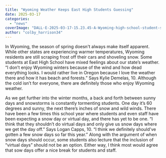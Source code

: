 ```yaml
---
title: "Wyoming Weather Keeps East High Students Guessing"
date: 2025-03-17
categories: 
  - "news"
coverImage: "DALL·E-2025-03-17-15.23.45-A-Wyoming-high-school-student-scraping-frost-off-a-car-on-a-cold-morning-with-a-background-showing-a-mix-of-snow-covered-ground-and-sunny-skies.-The-.webp"
author: "colby_harrison34"
---
```


In Wyoming, the season of spring doesn't always make itself apparent. While other states are experiencing warmer temperatures, Wyoming residents are still scraping frost off their cars and shoveling snow. Some students at East High School have mixed feelings about our state’s weather. “I don’t enjoy Wyoming winters because of the wind and how dead everything looks. I would rather live in Oregon because I love the weather there and how it has beach and forests.” Says Kylie Demelas, 10. Although the cold isn’t for everyone, there are definitely those who enjoy Wyoming weather.

As we get further into the winter months, a back and forth between sunny days and snowstorms is constantly tormenting students. One day it’s 60 degrees and sunny, the next there’s inches of snow and wild winds. There have been a few times this school year where students and even staff have been expecting a snow day or virtual day, and there has yet to be one. “I think that they shouldn’t do virtual days and only give us snow days where we get the day off.” Says Logan Capps, 10. “I think we definitely should've gotten a few snow days so far this year.” Along with the argument of when snow days should occur, some students also lecture that the inclusion of “virtual days” should not be an option. Either way, I think most would agree that sow days offer a nice break for students and staff.
